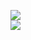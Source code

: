 [![](https://img.shields.io/badge/Made%20With-Github%20Spray-lightgrey.svg?style=for-the-badge&logo=github)](https://github.com/Annihil/github-spray#27723)  
[![](https://i.imgur.com/2DrTn0Z.gif)](https://github.com/Annihil/github-spray)